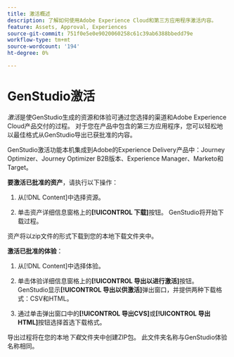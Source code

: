 ```yaml
---
title: 激活概述
description: 了解如何使用Adobe Experience Cloud和第三方应用程序激活内容。
feature: Assets, Approval, Experiences
source-git-commit: 751f0e5e0e9020060258c61c39ab6388bbedd79e
workflow-type: tm+mt
source-wordcount: '194'
ht-degree: 0%

---
```



# GenStudio激活

_激活_&#x200B;是使GenStudio生成的资源和体验可通过您选择的渠道和Adobe Experience Cloud产品交付的过程。 对于您在产品中包含的第三方应用程序，您可以轻松地以最佳格式从GenStudio导出已获批准的内容。

GenStudio激活功能本机集成到Adobe的Experience Delivery产品中：Journey Optimizer、Journey Optimizer B2B版本、Experience Manager、Marketo和Target。

**要激活已批准的资产**，请执行以下操作：

1. 从[!DNL Content]中选择资源。

1. 单击资产详细信息窗格上的&#x200B;**[!UICONTROL 下载]**&#x200B;按钮。 GenStudio将开始下载过程。

资产将以zip文件的形式下载到您的本地下载文件夹中。

**激活已批准的体验**：

1. 从[!DNL Content]中选择体验。

1. 单击体验详细信息窗格上的&#x200B;**[!UICONTROL 导出以进行激活]**&#x200B;按钮。 GenStudio显示&#x200B;**[!UICONTROL 导出以供激活]**&#x200B;弹出窗口，并提供两种下载格式：CSV和HTML。

1. 通过单击弹出窗口中的&#x200B;**[!UICONTROL 导出CVS]**&#x200B;或&#x200B;**[!UICONTROL 导出HTML]**&#x200B;按钮选择首选下载格式。

导出过程将在您的本地&#x200B;_下载_&#x200B;文件夹中创建ZIP包。 此文件夹名称与GenStudio体验名称相同。
